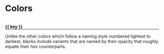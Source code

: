 # Colors

<section v-if="colors">
  <div
    v-for="(group, key, i) in colors"
    :key="i"
    class="color-group">
    <h4>{{ key }}</h4>
    <p v-if="key === 'Black'">
      Unlike the other colors which follow a naming style numbered lightest to darkest, blacks include variants that are
      named by their opacity that roughly equate their hex counterparts.</p>
    <div class="colors">
      <ColorSwatch
        v-for="(color, i) in group"
        :key="i"
        :color="color"/>
    </div>
  </div>
</section>

<script>
import { defineComponent, onBeforeMount, reactive, toRefs } from 'vue'

export default defineComponent({
  setup () {
    let page = reactive({ colors: {} })

    onBeforeMount(() => {
      const colors = Array.from(document.styleSheets)
        .filter(sheet => sheet.href === null || sheet.href.startsWith(window.location.origin))
        .reduce((acc, sheet) => {
          acc = [
            ...acc,
            ...Array.from(sheet.cssRules).reduce((def, rule) => {
              def = rule.selectorText === ':root'
                ? [...def, ...Array.from(rule.style).filter(name => name.startsWith("--"))]
                : def

              return def
            }, [])
          ]

          return acc
        }, [])

      page.colors = {
        Blue: colors.filter(i => i.includes('blue')),
        Petrol: colors.filter(i => i.includes('petrol')),
        Purple: colors.filter(i => i.includes('purple')),
        Steel: colors.filter(i => i.includes('steel')),
        Red: colors.filter(i => i.includes('red')),
        Green: colors.filter(i => i.includes('green')),
        Teal: colors.filter(i => i.includes('teal')),
        Yellow: colors.filter(i => i.includes('yellow')),
        Grey: colors.filter(i => i.includes('grey')),
        Black: colors.filter(i => i.includes('black')),
        White: colors.filter(i => i.includes('white'))
      }
    })

    return {
      ...toRefs(page),
    }
  }
})
</script>

<style lang="scss">
.color-group {
  margin-bottom: 2rem;
  h4 {
    margin: 0;
    padding-top: 1rem;
    border-bottom: 1px solid
  }
  .colors {
    display: grid;
    grid-template-columns: 1fr 1fr;
  }
}
</style>
